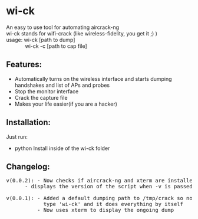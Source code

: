 # wi-ck
An easy to use tool for automating aircrack-ng  
wi-ck stands for wifi-crack (like wireless-fidelity, you get it ;) )  
usage: wi-ck [path to dump]  
&nbsp; &nbsp; &nbsp; &nbsp; &nbsp; &nbsp; &nbsp;wi-ck -c [path to cap file]

## Features:
- Automatically turns on the wireless interface and starts dumping handshakes and list of APs and probes
- Stop the monitor interface
- Crack the capture file
- Makes your life easier(if you are a hacker)

## Installation:
Just run:  
- python Install
inside of the wi-ck folder

## Changelog:
<pre>
v(0.0.2): - Now checks if aircrack-ng and xterm are installed
	  - displays the version of the script when -v is passed

v(0.0.1): - Added a default dumping path to /tmp/crack so now you just have to 
            type 'wi-ck' and it does everything by itself 
          - Now uses xterm to display the ongoing dump
</pre>
